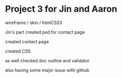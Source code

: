 # Project 3 for Jin and Aaron 
wireframe / skin / htmlCSS3

Jin's part 
created psd for contact page

created contact page

created CSS

as well checked doc outline and validator 

also having some major issue with github
